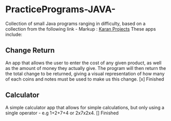 # PracticePrograms-JAVA-

Collection of small Java programs ranging in difficulty, based on a collection from the following link - Markup : [Karan Projects](https://github.com/karan/Projects)
These apps include:

## Change Return ## 
An app that allows the user to enter the cost of any given product, as well as the amount of money they actually give. The program will then return the the total change to be returned, giving a visual representation of how many of each coins and notes must be used to make us this change.
[x] Finished

## Calculator ##
A simple calculator app that allows for simple calculations, but only using a single operator - e.g 1+2+7+4 or 2x7x2x4. 
[] Finished

